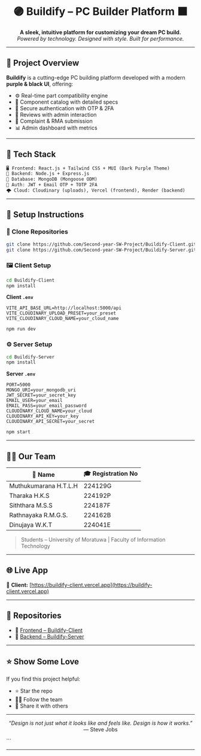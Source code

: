 

<h1 align="center">🟣 Buildify – PC Builder Platform ⬛</h1>

<p align="center">
  <strong>A sleek, intuitive platform for customizing your dream PC build.</strong><br/>
  <em>Powered by technology. Designed with style. Built for performance.</em>
</p>



---

## 🚀 Project Overview

**Buildify** is a cutting-edge PC building platform developed with a modern **purple & black UI**, offering:

- ⚙️ Real-time part compatibility engine
- 🛒 Component catalog with detailed specs
- 🔐 Secure authentication with OTP & 2FA
- 💬 Reviews with admin interaction
- 📨 Complaint & RMA submission
- 📊 Admin dashboard with metrics

---

## 🧪 Tech Stack

```txt
🖥️ Frontend: React.js + Tailwind CSS + MUI (Dark Purple Theme)
🧠 Backend: Node.js + Express.js
💾 Database: MongoDB (Mongoose ODM)
🔐 Auth: JWT + Email OTP + TOTP 2FA
🌩️ Cloud: Cloudinary (uploads), Vercel (frontend), Render (backend)
````

---

## 🔧 Setup Instructions

### 📁 Clone Repositories

```bash
git clone https://github.com/Second-year-SW-Project/Buildify-Client.git
git clone https://github.com/Second-year-SW-Project/Buildify-Server.git
```

### 🖼️ Client Setup

```bash
cd Buildify-Client
npm install
```

**Client `.env`**

```env
VITE_API_BASE_URL=http://localhost:5000/api
VITE_CLOUDINARY_UPLOAD_PRESET=your_preset
VITE_CLOUDINARY_CLOUD_NAME=your_cloud_name
```

```bash
npm run dev
```

### ⚙️ Server Setup

```bash
cd Buildify-Server
npm install
```

**Server `.env`**

```env
PORT=5000
MONGO_URI=your_mongodb_uri
JWT_SECRET=your_secret_key
EMAIL_USER=your_email
EMAIL_PASS=your_email_password
CLOUDINARY_CLOUD_NAME=your_cloud
CLOUDINARY_API_KEY=your_key
CLOUDINARY_API_SECRET=your_secret
```

```bash
npm start
```

---



## 👨‍💻 Our Team

| 👤 Name               | 🎓 Registration No |
| --------------------- | ------------------ |
| Muthukumarana H.T.L.H | 224129G            |
| Tharaka H.K.S         | 224192P            |
| Siththara M.S.S       | 224187F            |
| Rathnayaka R.M.G.S.   | 224162B            |
| Dinujaya W\.K.T       | 224041E            |

> Students – University of Moratuwa | Faculty of Information Technology

---

## 🌐 Live App

🔗 **Client:** [https://buildify-client.vercel.app](https://buildify-client.vercel.app)

---

## 🧩 Repositories

* 🔮 [Frontend – Buildify-Client](https://github.com/Second-year-SW-Project/Buildify-Client)
* 🧠 [Backend – Buildify-Server](https://github.com/Second-year-SW-Project/Buildify-Server)

---

## ⭐ Show Some Love

If you find this project helpful:

* ⭐ Star the repo
* 🧑‍💻 Follow the team
* 📣 Share it with others

---

<p align="center">
  <i>“Design is not just what it looks like and feels like. Design is how it works.”</i><br/>
  — Steve Jobs
</p>
```

---


